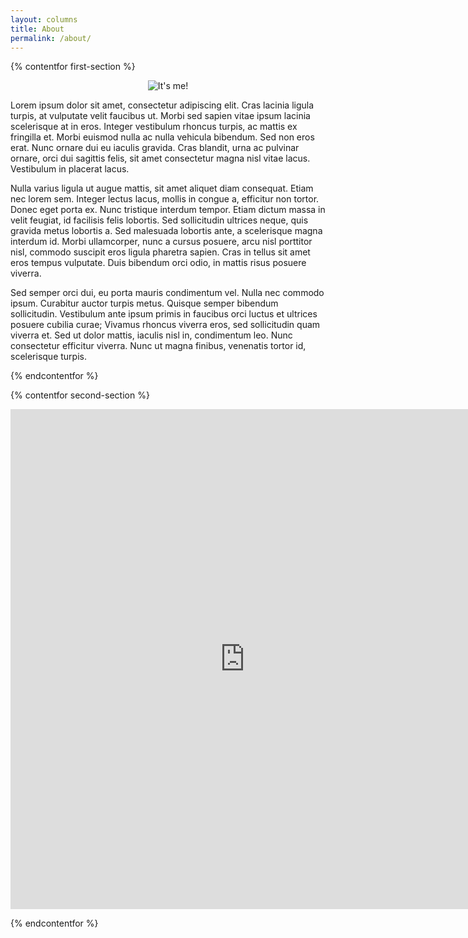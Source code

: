 ```yaml
---
layout: columns
title: About
permalink: /about/
---
```


{% contentfor first-section %}
<p align="center">
  <img src="/assets/images/headshot.png" alt="It's me!"/>
</p>

Lorem ipsum dolor sit amet, consectetur adipiscing elit. Cras lacinia ligula turpis, at vulputate velit faucibus ut. Morbi sed sapien vitae ipsum lacinia scelerisque at in eros. Integer vestibulum rhoncus turpis, ac mattis ex fringilla et. Morbi euismod nulla ac nulla vehicula bibendum. Sed non eros erat. Nunc ornare dui eu iaculis gravida. Cras blandit, urna ac pulvinar ornare, orci dui sagittis felis, sit amet consectetur magna nisl vitae lacus. Vestibulum in placerat lacus.

Nulla varius ligula ut augue mattis, sit amet aliquet diam consequat. Etiam nec lorem sem. Integer lectus lacus, mollis in congue a, efficitur non tortor. Donec eget porta ex. Nunc tristique interdum tempor. Etiam dictum massa in velit feugiat, id facilisis felis lobortis. Sed sollicitudin ultrices neque, quis gravida metus lobortis a. Sed malesuada lobortis ante, a scelerisque magna interdum id. Morbi ullamcorper, nunc a cursus posuere, arcu nisl porttitor nisl, commodo suscipit eros ligula pharetra sapien. Cras in tellus sit amet eros tempus vulputate. Duis bibendum orci odio, in mattis risus posuere viverra.

Sed semper orci dui, eu porta mauris condimentum vel. Nulla nec commodo ipsum. Curabitur auctor turpis metus. Quisque semper bibendum sollicitudin. Vestibulum ante ipsum primis in faucibus orci luctus et ultrices posuere cubilia curae; Vivamus rhoncus viverra eros, sed sollicitudin quam viverra et. Sed ut dolor mattis, iaculis nisl in, condimentum leo. Nunc consectetur efficitur viverra. Nunc ut magna finibus, venenatis tortor id, scelerisque turpis.

{% endcontentfor %}

{% contentfor second-section %}
<p align="center">
	<embed src="https://www.arvindguptatoys.com/arvindgupta/lobel-frog-toad.pdf" width="750" height="800" 
 type="application/pdf">
</p>
{% endcontentfor %}

[jekyll-paper]: https://github.com/ghosind/Jekyll-Paper